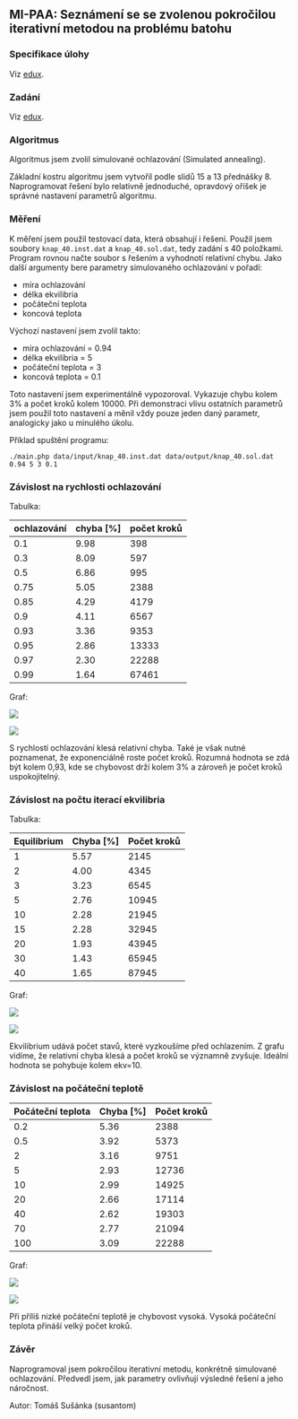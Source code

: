 ## MI-PAA: Seznámení se se zvolenou pokročilou iterativní metodou na problému batohu

### Specifikace úlohy
Viz [edux](https://edux.fit.cvut.cz/courses/MI-PAA/tutorials/batoh).

### Zadání
Viz [edux](https://edux.fit.cvut.cz/courses/MI-PAA/homeworks/04/start).

### Algoritmus

Algoritmus jsem zvolil simulované ochlazování (Simulated annealing).

Základní kostru algoritmu jsem vytvořil podle slidů 15 a 13 přednášky 8. Naprogramovat řešení bylo relativně jednoduché, opravdový oříšek je správné nastavení parametrů algoritmu.

### Měření

K měření jsem použil testovací data, která obsahují i řešení. Použil jsem soubory `knap_40.inst.dat` a `knap_40.sol.dat`, tedy zadání s 40 položkami. Program rovnou načte soubor s řešením a vyhodnotí relativní chybu. Jako další argumenty bere parametry simulovaného ochlazování v pořadí:

- míra ochlazování
- délka ekvilibria
- počáteční teplota
- koncová teplota

Výchozí nastavení jsem zvolil takto:

- míra ochlazování = 0.94
- délka ekvilibria = 5
- počáteční teplota = 3
- koncová teplota = 0.1

Toto nastavení jsem experimentálně vypozoroval. Vykazuje chybu kolem 3% a počet kroků kolem 10000. Při demonstraci vlivu ostatních parametrů jsem použil toto nastavení a měnil vždy pouze jeden daný parametr, analogicky jako u minulého úkolu.

Příklad spuštění programu:

`./main.php data/input/knap_40.inst.dat data/output/knap_40.sol.dat 0.94 5 3 0.1`


### Závislost na rychlosti ochlazování

Tabulka:

| ochlazování | chyba [%] | počet kroků |
|:----|:---------|:------------|
| 0.1 | 9.98 | 398 |
| 0.3 | 8.09 | 597 |
| 0.5 | 6.86 | 995 |
| 0.75 | 5.05 | 2388 |
| 0.85 | 4.29 | 4179 |
| 0.9 | 4.11 | 6567 |
| 0.93 | 3.36 | 9353 |
| 0.95 | 2.86 | 13333 |
| 0.97 | 2.30 | 22288 |
| 0.99 | 1.64 | 67461 |

Graf:

![](chart-ann-err.png)

![](chart-ann-steps.png)

S rychlostí ochlazování klesá relativní chyba. Také je však nutné poznamenat, že exponenciálně roste počet kroků. Rozumná hodnota se zdá být kolem 0,93, kde se chybovost drží kolem 3% a zároveň je počet kroků uspokojitelný.


### Závislost na počtu iterací ekvilibria

Tabulka:

| Equilibrium | Chyba [%] | Počet kroků |
|:----|:---------|:------------|
| 1 | 5.57 | 2145 |
| 2 | 4.00 | 4345 |
| 3 | 3.23 | 6545 |
| 5 | 2.76 | 10945 |
| 10 | 2.28 | 21945 |
| 15 | 2.28 | 32945 |
| 20 | 1.93 | 43945 |
| 30 | 1.43 | 65945 |
| 40 | 1.65 | 87945 |

Graf:

![](chart-eq-err.png)

![](chart-eq-steps.png)

Ekvilibrium udává počet stavů, které vyzkoušíme před ochlazením. Z grafu vidíme, že relativní chyba klesá a počet kroků se významně zvyšuje. Ideální hodnota se pohybuje kolem ekv=10.


### Závislost na počáteční teplotě

| Počáteční teplota | Chyba [%] | Počet kroků |
|:----|:---------|:------------|
| 0.2 | 5.36 | 2388 |
| 0.5 | 3.92 | 5373 |
| 2 | 3.16 | 9751 |
| 5 | 2.93 | 12736 |
| 10 | 2.99 | 14925 |
| 20 | 2.66 | 17114 |
| 40 | 2.62 | 19303 |
| 70 | 2.77 | 21094 |
| 100 | 3.09 | 22288 |

Graf:

![](chart-temp-err.png)

![](chart-temp-steps.png)

Při příliš nizké počáteční teplotě je chybovost vysoká. Vysoká počáteční teplota přináší velký počet kroků.


### Závěr

Naprogramoval jsem pokročilou iterativní metodu, konkrétně simulované ochlazování. Předvedl jsem, jak parametry ovlivňují výsledné řešení a jeho náročnost.


Autor: Tomáš Sušánka (susantom)

